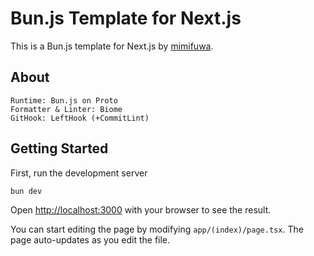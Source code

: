 # Bun.js Template for Next.js

This is a Bun.js template for Next.js by [mimifuwa](https://github.com/mimifuwa).

## About

```
Runtime: Bun.js on Proto
Formatter & Linter: Biome
GitHook: LeftHook (+CommitLint)
```

## Getting Started

First, run the development server

```bash
bun dev
```

Open [http://localhost:3000](http://localhost:3000) with your browser to see the result.

You can start editing the page by modifying `app/(index)/page.tsx`. The page auto-updates as you edit the file.

